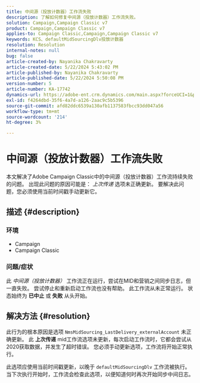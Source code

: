 ```yaml
---
title: 中间源（投放计数器）工作流失败
description: 了解如何修复中间源（投放计数器）工作流失败。
solution: Campaign,Campaign Classic v7
product: Campaign,Campaign Classic v7
applies-to: Campaign Classic,Campaign,Campaign Classic v7
keywords: KCS、defaultMidSourcingDlv投放计数器
resolution: Resolution
internal-notes: null
bug: false
article-created-by: Nayanika Chakravarty
article-created-date: 5/22/2024 5:43:02 PM
article-published-by: Nayanika Chakravarty
article-published-date: 5/22/2024 5:50:08 PM
version-number: 5
article-number: KA-17742
dynamics-url: https://adobe-ent.crm.dynamics.com/main.aspx?forceUCI=1&pagetype=entityrecord&etn=knowledgearticle&id=f8d43cbb-6218-ef11-9f89-000d3a37816b
exl-id: f4264dbd-35f6-4a7d-a126-2aac9c5b5396
source-git-commit: afd82ddc6539a130afb1137583fbcc93dd047a56
workflow-type: tm+mt
source-wordcount: '214'
ht-degree: 3%

---
```


# 中间源（投放计数器）工作流失败


本文解决了Adobe Campaign Classic中的中间源（投放计数器）工作流持续失败的问题。 出现此问题的原因可能是： *上次传递* 选项未正确更新。 要解决此问题，您必须使用当前时间戳手动更新它。

## 描述 {#description}


### <b>环境</b>

- Campaign
- Campaign Classic


### <b>问题/症状</b>

此 *中间源（投放计数器）* 工作流正在运行，尝试在MID和营销之间同步日志，但一直失败。 尝试停止和重新启动工作流也没有帮助。 此工作流从未正常运行。 状态始终为 <b>已中止</b> 或 <b>失败</b> 从头开始。


## 解决方法 {#resolution}


此行为的根本原因是选项 `NmsMidSourcing_LastDelivery_externalAccount` 未正确更新。 此 <b>上次传递</b> mid工作流选项未更新，每次启动工作流时，它都会尝试从2020获取数据，并发生了超时错误。 您必须手动更新选项，工作流将开始正常执行。

此选项应使用当前时间戳更新，以晚于 `defaultMidSourcingDlv` 工作流被执行。 当下次执行开始时，工作流会检查此选项，以便知道何时再次开始同步中间日志。
